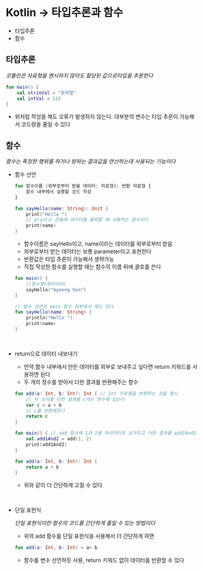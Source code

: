 # Kotlin -> 타입추론과 함수

* 타입추론
* 함수

## 타입추론

*코틀린은 자료형을 명시하지 않아도 할당된 값으로타입을 추론한다*

```kt
fun main() {
    val strinVal = "문자열"
    val intVal = 123
}
```

* 위처럼 작성을 해도 오류가 발생하지 않는다. 대부분의 변수는 타입 추론이 가능해서 코드량을 줄일 수 있다

## 함수

*함수는 특정한 행위를 하거나 원하는 결과값을 연산하는데 사용되는 기능이다*

* 함수 선언
    ```kt
    fun 함수이름 (외부로부터 받을 데이터: 자료형): 반환 자료형 {
        함수 내부에서 실행할 코드 작성
    }
    ```
    ```kt
    fun sayHello(name: String): Unit {
        print("Hello ")
        // print는 콘솔에 데이터를 출력할 때 사용하는 함수이다
        print(name)
    }
    ```

    * 함수이름은 sayHello이고, name이라는 데이터를 외부로부터 받음
    * 외부로부터 받는 데이터는 보통 parameter라고 표현한다
    * 반환값은 타입 추론이 가능해서 생략가능
    * 직접 작성한 함수를 실행할 때는 함수의 이름 뒤에 괄호를 쓴다   

    ```kt
    fun main() {
        //함수명(파라미터)
        sayHello("myeong hun")
    }

    // 함수 선언은 main 함수 외부에서 해도 된다
    fun sayHello(name: String) {
        println("Hello ")
        print(name)
    }
    ```

<br>

* return으로 데이터 내보내기
    * 만약 함수 내부에서 만든 데이터를 외부로 보내주고 싶다면 return 키워드를 사용하면 된다
    * 두 개의 정수를 받아서 더한 결과를 반환해주는 함수

    ```kt 
    fun add(a: Int, b: Int): Int { // Int 자료형을 반환하는 것을 명시
        // 두 숫자를 더한 결과를 c라는 변수에 담는다
        var c = a + b
        // c를 반환해준다
        return c
    }

    fun main() { // add 함수에 1과 2를 파라미터로 넘겨주고 더한 결과를 add1And2 변수에 담음
        val add1And2 = add(1, 2)
        print(add1And2)
    }
    ```

    ```kt
    fun add(a: Int, b: Int): Int {
        return a + b
    }
    ```
    
    * 위와 같이 더 간단하게 고칠 수 있다
   
<br>

* 단일 표현식
   
    *단일 표현식이란 함수의 코드를 간단하게 줄일 수 있는 방법이다*

    * 위의 add 함수를 단일 표현식을 사용해서 더 간단하게 하면
       
    ```kt 
    fun add(a: Int, b: Int) = a+ b
    ```

    * 함수를 변수 선언하듯 사용, return 키워드 없이 데이터를 반환할 수 있다